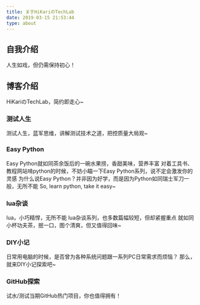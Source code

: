 ```yaml
---
title: 关于HiKariのTechLab
date: 2019-03-15 21:53:44
type: about
---
```


## 自我介绍

人生如戏，但仍需保持初心！

## 博客介绍

HiKariのTechLab，简约即走心~

### 测试人生

测试人生，蓝军思维，讲解测试技术之道，把控质量大局观~

### Easy Python

Easy Python就如同茶余饭后的一碗水果捞，香甜美味，营养丰富
对着工具书、教程网站啃python的时候，不妨小瞄一下Easy Python系列，说不定会激发你的灵感
为什么说Easy Python？并非因为好学，而是因为Python如同瑞士军刀一般，无所不能
So, learn python, take it easy~

### lua杂谈

lua，小巧精悍，无所不能
lua杂谈系列，也多数篇幅较短，但却紧握重点
就如同小杯功夫茶，抿一口，图个清爽，但又值得回味~

### DIY小记

日常用电脑的时候，是否曾为各种系统问题跟一系列PC日常需求而烦恼？
那么，就来DIY小记探索吧~

### GitHub探索

试水/测试当期GitHub热门项目，你也值得拥有！

